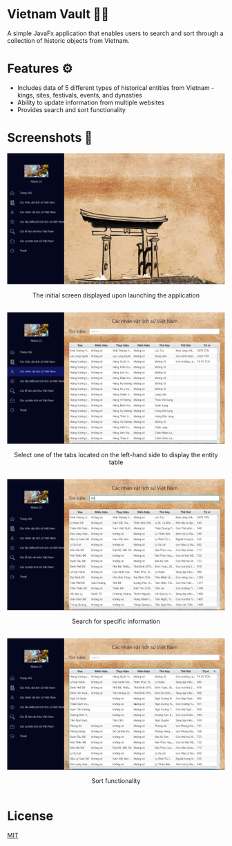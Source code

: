 
# Vietnam Vault 👩‍🏫

A simple JavaFx application that enables users to search and sort through a collection of historic objects from Vietnam.


# Features ⚙️

- Includes data of 5 different types of historical entities from Vietnam - kings, sites, festivals, events, and dynasties
- Ability to update information from multiple websites
- Provides search and sort functionality


# Screenshots 📸

![](screenshots\mainpage.png)
<div align="center"> 
    The initial screen displayed upon launching the application<br></br>
</div>

![](screenshots\entities.png)
<div align="center"> 
    Select one of the tabs located on the left-hand side to display the entity table<br></br>
</div>

![](screenshots\search.png)
<div align="center"> 
    Search for specific information<br></br>
</div>

![](screenshots\sort.png)
<div align="center"> 
    Sort functionality<br></br>
</div>


# License

[MIT](https://choosealicense.com/licenses/mit/)

